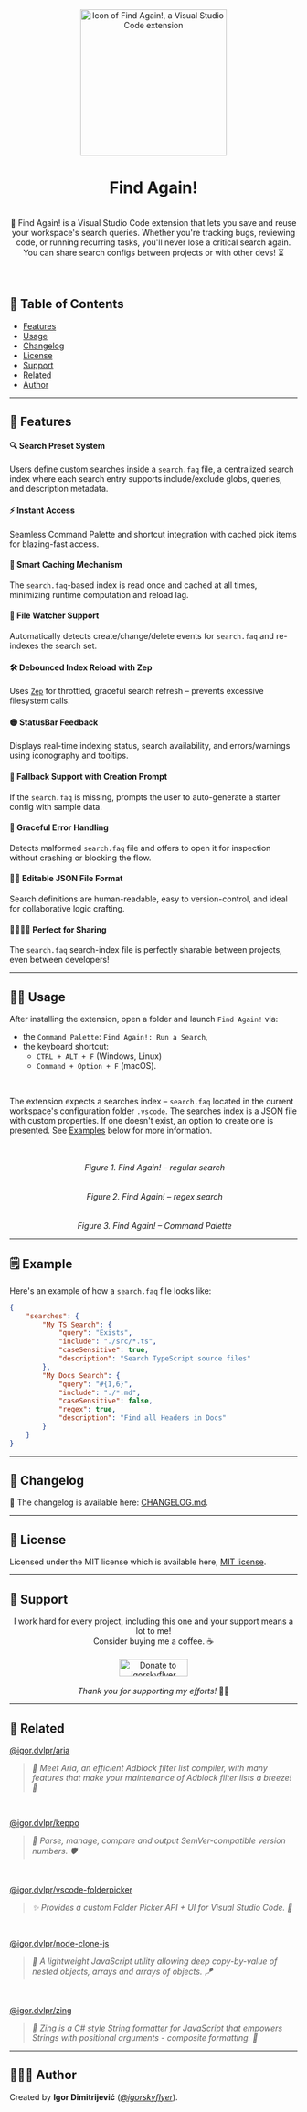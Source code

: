 <div align="center">
  <img src="https://raw.githubusercontent.com/igorskyflyer/vscode-find-again/main/assets/extension.png" alt="Icon of Find Again!, a Visual Studio Code extension" width="256" height="256">
  <h1 align="center">Find Again!</h1>
</div>

<br>

<div align="center">
  🔎 Find Again! is a Visual Studio Code extension that lets you save and reuse your workspace's search queries. Whether you're tracking bugs, reviewing code, or running recurring tasks, you'll never lose a critical search again. You can share search configs between projects or with other devs! ⏳
</div>

<br>
<br>

## 📃 Table of Contents

- [Features](#features)
- [Usage](#usage)
- [Changelog](#changelog)
- [License](#license)
- [Support](#support)
- [Related](#related)
- [Author](#author)

---

## 🤖 Features

#### 🔍 Search Preset System
Users define custom searches inside a `search.faq` file, a centralized search index where each search entry supports include/exclude globs, queries, and description metadata.  


#### ⚡ Instant Access
Seamless Command Palette and shortcut integration with cached pick items for blazing-fast access.  


#### 🧠 Smart Caching Mechanism
The `search.faq`-based index is read once and cached at all times, minimizing runtime computation and reload lag.  


#### 💾 File Watcher Support
Automatically detects create/change/delete events for `search.faq` and re-indexes the search set.  


#### 🛠️ Debounced Index Reload with Zep
Uses [`Zep`](https://www.npmjs.com/package/@igor.dvlpr/zep) for throttled, graceful search refresh – prevents excessive filesystem calls.  


#### 🟡 StatusBar Feedback
Displays real-time indexing status, search availability, and errors/warnings using iconography and tooltips.  


#### 📄 Fallback Support with Creation Prompt
If the `search.faq` is missing, prompts the user to auto-generate a starter config with sample data.  


#### 🚫 Graceful Error Handling
Detects malformed `search.faq` file and offers to open it for inspection without crashing or blocking the flow.  


#### ✍🏻 Editable JSON File Format
Search definitions are human-readable, easy to version-control, and ideal for collaborative logic crafting.  


#### 🫱🏼‍🫲🏼 Perfect for Sharing
The `search.faq` search-index file is perfectly sharable between projects, even between developers!

---

## 🕵🏼 Usage

After installing the extension, open a folder and launch `Find Again!` via:
- the `Command Palette`: `Find Again!: Run a Search`,
- the keyboard shortcut:
  - `CTRL + ALT + F` (Windows, Linux)
  - `Command + Option + F` (macOS).

<br>

The extension expects a searches index – `search.faq` located in the current workspace's configuration folder `.vscode`. The searches index is a JSON file with custom properties. If one doesn't exist, an option to create one is presented. See [Examples](#️example) below for more information.

<br>
<br>

<div align="center">
  <img src="https://raw.githubusercontent.com/igorskyflyer/vscode-find-again/main/assets/promo/find-again-demo-regular-search.png" alt="">
  <em>Figure 1. Find Again! – regular search</em>
</div>

<br>
<br>

<div align="center">
  <img src="https://raw.githubusercontent.com/igorskyflyer/vscode-find-again/main/assets/promo/find-again-demo-regex-search.png" alt="">
  <em>Figure 2. Find Again! – regex search</em>
</div>

<br>
<br>

<div align="center">
  <img src="https://raw.githubusercontent.com/igorskyflyer/vscode-find-again/main/assets/promo/find-again-demo-command-palette.png" alt="">
  <em>Figure 3. Find Again! – Command Palette</em>
</div>

---

## 🗒️ Example

Here's an example of how a `search.faq` file looks like:

```json
{
    "searches": {
        "My TS Search": {
            "query": "Exists",
            "include": "./src/*.ts",
            "caseSensitive": true,
            "description": "Search TypeScript source files"
        },
        "My Docs Search": {
            "query": "#{1,6}",
            "include": "./*.md",
            "caseSensitive": false,
            "regex": true,
            "description": "Find all Headers in Docs"
        }
    }
}
```

---

## 📝 Changelog

📑 The changelog is available here: [CHANGELOG.md](https://github.com/igorskyflyer/vscode-find-again/blob/main/CHANGELOG.md).

---

## 🪪 License

Licensed under the MIT license which is available here, [MIT license](https://github.com/igorskyflyer/vscode-find-again/blob/main/LICENSE.txt).

---

## 💖 Support

<div align="center">
  I work hard for every project, including this one and your support means a lot to me!
  <br>
  Consider buying me a coffee. ☕
  <br>
  <br>
  <a href="https://ko-fi.com/igorskyflyer" target="_blank"><img src="https://raw.githubusercontent.com/igorskyflyer/igorskyflyer/main/assets/ko-fi.png" alt="Donate to igorskyflyer" width="120" height="30"></a>
  <br>
  <br>
  <em>Thank you for supporting my efforts!</em> 🙏😊
</div>

---

## 🧬 Related

[@igor.dvlpr/aria](https://www.npmjs.com/package/@igor.dvlpr/aria)

> _🧬 Meet Aria, an efficient Adblock filter list compiler, with many features that make your maintenance of Adblock filter lists a breeze! 🦖_

<br>

[@igor.dvlpr/keppo](https://www.npmjs.com/package/@igor.dvlpr/keppo)

> _🎡 Parse, manage, compare and output SemVer-compatible version numbers. 🛡_

<br>

[@igor.dvlpr/vscode-folderpicker](https://www.npmjs.com/package/@igor.dvlpr/vscode-folderpicker)

> _✨ Provides a custom Folder Picker API + UI for Visual Studio Code. 🎨_

<br>

[@igor.dvlpr/node-clone-js](https://www.npmjs.com/package/@igor.dvlpr/node-clone-js)

> _🧬 A lightweight JavaScript utility allowing deep copy-by-value of nested objects, arrays and arrays of objects. 🪁_

<br>

[@igor.dvlpr/zing](https://www.npmjs.com/package/@igor.dvlpr/zing)

> _🐌 Zing is a C# style String formatter for JavaScript that empowers Strings with positional arguments - composite formatting. 🚀_

---

## 👨🏻‍💻 Author
Created by **Igor Dimitrijević** ([*@igorskyflyer*](https://github.com/igorskyflyer/)).
